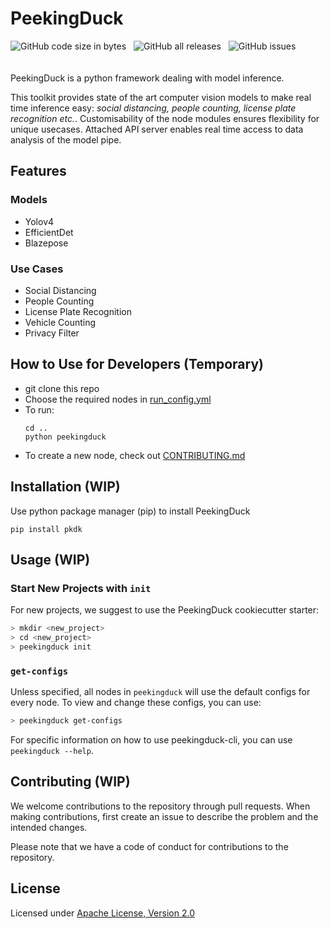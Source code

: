 # PeekingDuck

<img alt="GitHub code size in bytes" src="https://img.shields.io/github/languages/code-size/aimakerspace/PeekingDuck?style=for-the-badge" style="margin: 0px 8px  20px 0px">
<img alt="GitHub all releases" src="https://img.shields.io/github/downloads/aimakerspace/PeekingDuck/total?style=for-the-badge" style="margin: 0px 8px  20px 0px">
<img alt="GitHub issues" src="https://img.shields.io/github/issues/aimakerspace/PeekingDuck?style=for-the-badge" style="margin: 0px 8px  20px 0px">

PeekingDuck is a python framework dealing with model inference.

This toolkit provides state of the art computer vision models to make real time inference easy: *social distancing, people counting, license plate recognition etc.*. Customisability of the node modules ensures flexibility for unique usecases. Attached API server enables real time access to data analysis of the model pipe.

## Features

### Models

- Yolov4
- EfficientDet
- Blazepose

### Use Cases

- Social Distancing
- People Counting
- License Plate Recognition
- Vehicle Counting
- Privacy Filter

## How to Use for Developers (Temporary)

- git clone this repo
- Choose the required nodes in [run_config.yml](run_config.yml)
- To run:
    ```
    cd ..
    python peekingduck
    ```
- To create a new node, check out [CONTRIBUTING.md](CONTRIBUTING.md)




## Installation (WIP)

Use python package manager (pip) to install PeekingDuck

`pip install pkdk`

## Usage (WIP)

### Start New Projects with `init`
For new projects, we suggest to use the PeekingDuck cookiecutter starter:

```bash
> mkdir <new_project>
> cd <new_project>
> peekingduck init
```

### `get-configs`
Unless specified, all nodes in `peekingduck` will use the default configs for every node. To view and change these configs, you can use:

``` bash
> peekingduck get-configs
```

For specific information on how to use peekingduck-cli, you can use `peekingduck --help`.

## Contributing (WIP)

We welcome contributions to the repository through pull requests. When making contributions, first create an issue to describe the problem and the intended changes.

Please note that we have a code of conduct for contributions to the repository.

## License

Licensed under [Apache License, Version 2.0](LICENSE)

